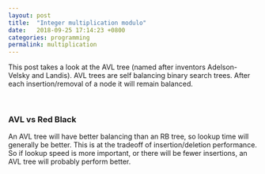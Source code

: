 ```yaml
---
layout: post
title:  "Integer multiplication modulo"
date:   2018-09-25 17:14:23 +0800
categories: programming 
permalink: multiplication
---
```


<!--![tree](/assets/tree.png){: .center-image }-->

This post takes a look at the AVL tree (named after inventors Adelson-Velsky and Landis).  AVL trees are self balancing binary search trees.  After each insertion/removal of a node it will remain balanced. 


<br>
<h3 id="red_black_comparison">AVL vs Red Black</h3>
An AVL tree will have better balancing than an RB tree, so lookup time will generally be better.  This is at the tradeoff of insertion/deletion performance.  So if lookup speed is more important, or there will be fewer insertions, an AVL tree will probably perform better.




